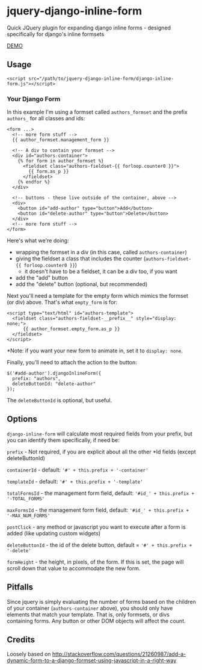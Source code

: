 # jquery-django-inline-form
Quick JQuery plugin for expanding django inline forms - designed specifically for django's inline formsets

[DEMO](http://jsfiddle.net/jamstooks/fz6wv5L0/)

## Usage

    <script src="/path/to/jquery-django-inline-form/django-inline-form.js"></script>

### Your Django Form

In this example I'm using a formset called `authors_formset` and the prefix `authors_` for all classes and ids:

    <form ...>
      <!-- more form stuff -->
      {{ author_formset.management_form }}

      <!-- A div to contain your formset -->
      <div id="authors-container">
        {% for form in author_formset %}
          <fieldset class="authors-fieldset-{{ forloop.counter0 }}">
            {{ form.as_p }}
          </fieldset>
        {% endfor %}
      </div>

      <!-- buttons - these live outside of the container, above -->
      <div>
        <button id="add-author" type="button">Add</button>
        <button id="delete-author" type="button">Delete</button>
      </div>
      <!-- more form stuff -->
    </form>
  
Here's what we're doing:

  - wrapping the formset in a div (in this case, called `authors-container`)
  - giving the fieldset a class that includes the counter (`authors-fieldset-{{ forloop.counter0 }}`)
    - it doesn't have to be a fieldset, it can be a div too, if you want
  - add the "add" button
  - add the "delete" button (optional, but recommended)
  
Next you'll need a template for the empty form which mimics the formset (or div) above. That's what `empty_form` is for:

    <script type="text/html" id="authors-template">
      <fieldset class="authors-fieldset-__prefix__" style="display: none;">
          {{ author_formset.empty_form.as_p }}
      </fieldset>
    </script>
  
*Note: if you want your new form to animate in, set it to `display: none`.

Finally, you'll need to attach the action to the button:

    $('#add-author').djangoInlineForm({
      prefix: "authors",
      deleteButtonId: "delete-author"
    });

The `deleteButtonId` is optional, but useful.

## Options

`django-inline-form` will calculate most required fields from your prefix, but you can identify them specifically, if need be:

`prefix` - Not required, if you are explicit about all the other *Id fields (except deleteButtonId)

`containerId` - default: `'#' + this.prefix + '-container'`

`templateId` - default: `'#' + this.prefix + '-template'`

`totalFormsId` - the management form field, default: `'#id_' + this.prefix + '-TOTAL_FORMS'`

`maxFormsId` - the management form field, default: `'#id_' + this.prefix + '-MAX_NUM_FORMS'`

`postClick` - any method or javascript you want to execute after a form is added (like updating custom widgets)

`deleteButtonId` - the id of the delete button, default = `'#' + this.prefix + '-delete'`

`formHeight` - the height, in pixels, of the form. If this is set, the page will scroll down that value to accommodate the new form.

## Pitfalls

Since jquery is simply evaluating the number of forms based on the children of your container (`authors-container` above), you should only have elements that match your template. That is, only formsets, or divs containing forms. Any button or other DOM objects will affect the count.

## Credits

Loosely based on http://stackoverflow.com/questions/21260987/add-a-dynamic-form-to-a-django-formset-using-javascript-in-a-right-way
